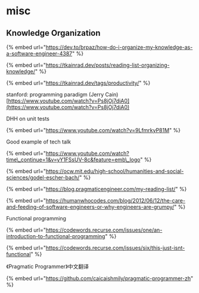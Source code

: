 # misc

## Knowledge Organization

{% embed url="https://dev.to/brpaz/how-do-i-organize-my-knowledge-as-a-software-engineer-4387" %}

{% embed url="https://tkainrad.dev/posts/reading-list-organizing-knowledge/" %}

{% embed url="https://tkainrad.dev/tags/productivity/" %}



stanford: programming paradigm \(Jerry Cain\) [https://www.youtube.com/watch?v=Ps8jOj7diA0](https://www.youtube.com/watch?v=Ps8jOj7diA0)



DHH on unit tests

{% embed url="https://www.youtube.com/watch?v=9LfmrkyP81M" %}

Good example of tech talk

{% embed url="https://www.youtube.com/watch?time\_continue=1&v=yY1FSsUV-8c&feature=emb\_logo" %}

{% embed url="https://ocw.mit.edu/high-school/humanities-and-social-sciences/godel-escher-bach/" %}

{% embed url="https://blog.pragmaticengineer.com/my-reading-list/" %}

{% embed url="https://humanwhocodes.com/blog/2012/06/12/the-care-and-feeding-of-software-engineers-or-why-engineers-are-grumpy/" %}

Functional programming

{% embed url="https://codewords.recurse.com/issues/one/an-introduction-to-functional-programming" %}

{% embed url="https://codewords.recurse.com/issues/six/this-just-isnt-functional" %}

《Pragmatic Programmer》中文翻译

{% embed url="https://github.com/caicaishmily/pragmatic-programmer-zh" %}

